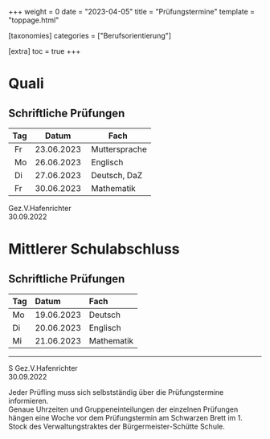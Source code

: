 +++
weight = 0
date = "2023-04-05"
title = "Prüfungstermine"
template = "toppage.html"

[taxonomies]
categories = ["Berufsorientierung"]

[extra]
toc = true
+++

# Quali
## Schriftliche Prüfungen
| Tag | Datum      | Fach           |
| --- | ---------- | -------------- |
|  Fr | 23.06.2023 |  Muttersprache |
|  Mo | 26.06.2023 |  Englisch      |
|  Di | 27.06.2023 |  Deutsch, DaZ  |
|  Fr | 30.06.2023 |  Mathematik    |

Gez.V.Hafenrichter  
30.09.2022

# Mittlerer Schulabschluss

## Schriftliche Prüfungen

|Tag| Datum| Fach|
|:----|:----|:----|
|Mo| 19.06.2023| Deutsch|
|Di| 20.06.2023| Englisch|
|Mi| 21.06.2023| Mathematik|

---

S Gez.V.Hafenrichter  
30.09.2022
  
Jeder Prüfling muss sich selbstständig über die Prüfungstermine informieren.  
Genaue Uhrzeiten und Gruppeneinteilungen der einzelnen Prüfungen hängen eine Woche vor dem Prüfungstermin am Schwarzen Brett im 1. Stock des Verwaltungstraktes der Bürgermeister-Schütte Schule.